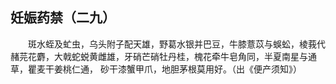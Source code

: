 ## 妊娠药禁（二九）


&emsp;&emsp;斑水蛭及虻虫，乌头附子配天雄，野葛水银并巴豆，牛膝薏苡与蜈蚣，棱莪代赭芫花麝，大戟蛇蜕黄雌雄，牙硝芒硝牡丹桂，槐花牵牛皂角同，半夏南星与通草，瞿麦干姜桃仁通， 砂干漆蟹甲爪，地胆茅根莫用好。（出《便产须知》）

